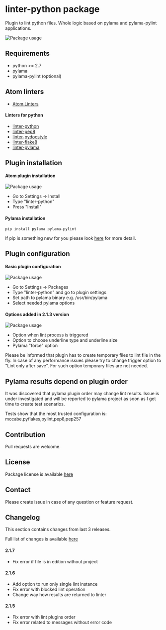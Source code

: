 # linter-python package

Plugin to lint python files. Whole logic based on pylama and pylama-pylint applications.

![Package usage](https://raw.githubusercontent.com/pchomik/linter-python-doc/master/img/example.gif)

## Requirements

* python >= 2.7
* pylama
* pylama-pylint (optional)

## Atom linters

* [Atom Linters](http://atomlinter.github.io/)

#### Linters for python

* [linter-python](https://atom.io/packages/linter-python)
* [linter-pep8](https://atom.io/packages/linter-pep8)
* [linter-pydocstyle](https://atom.io/packages/linter-pydocstyle)
* [linter-flake8](https://atom.io/packages/linter-flake8)
* [linter-pylama](https://atom.io/packages/linter-pylama)

## Plugin installation

#### Atom plugin installation

![Package usage](https://raw.githubusercontent.com/pchomik/linter-python-doc/master/img/install.gif)

* Go to Settings -> Install
* Type "linter-python"
* Press "Install"

#### Pylama installation

```
pip install pylama pylama-pylint
```

If pip is something new for you please look [here](https://pip.pypa.io/en/stable/installing/) for more detail.

## Plugin configuration

#### Basic plugin configuration

![Package usage](https://raw.githubusercontent.com/pchomik/linter-python-doc/master/img/config.gif)

* Go to Settings -> Packages
* Type "linter-python" and go to plugin settings
* Set path to pylama binary e.g. /usr/bin/pylama
* Select needed pylama options

#### Options added in 2.1.3 version

![Package usage](https://raw.githubusercontent.com/pchomik/linter-python-doc/master/img/2.1.3.gif)

* Option when lint process is triggered
* Option to choose underline type and underline size
* Pylama "force" option

Please be informed that plugin has to create temporary files to lint file in the fly. In case of any performance issues please try
to change trigger option to "Lint only after save". For such option temporary files are not needed.

## Pylama results depend on plugin order

It was discovered that pylama plugin order may change lint results. Issue is under investigated and will be reported
to pylama project as soon as I get time to create test scenarios.

Tests show that the most trusted configuration is: mccabe,pyflakes,pylint,pep8,pep257

## Contribution

Pull requests are welcome.

## License

Package license is available [here](https://raw.githubusercontent.com/pchomik/linter-python/master/LICENSE.md)

## Contact

Please create issue in case of any question or feature request.

## Changelog

This section contains changes from last 3 releases.

Full list of changes is available [here](https://raw.githubusercontent.com/pchomik/linter-python/master/CHANGELOG.md)

#### 2.1.7
* Fix error if file is in edition without project

#### 2.1.6
* Add option to run only single lint instance
* Fix error with blocked lint operation
* Change way how results are returned to linter

#### 2.1.5
* Fix error with lint plugins order
* Fix error related to messages without error code
